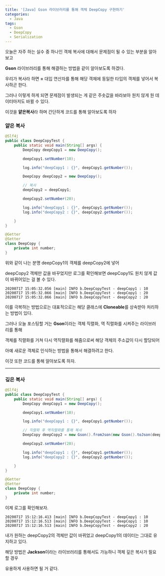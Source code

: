 ```yaml
---
title: '[Java] Gson 라이브러리를 통해 객체 DeepCopy 구현하기'
categories:
  - Java
tags:
  - Gson
  - DeepCopy
  - Serialization
---
```


오늘은 자주 하는 실수 중 하나인 객체 복사에 대해서 문제점이 될 수 있는 부분을 알아보고

**Gson** 라이브러리를 통해 해결하는 방법을 같이 알아보도록 하겠다.

우리가 복사라 하면 **=** 대입 연산자를 통해 해당 객체에 동일한 타입의 객체를 넣어서 복사하곤 한다.

그러나 이렇게 하게 되면 문제점이 발생되는 게 같은 주솟값을 바라보아 원치 않게 원 데이터마저도 바뀔 수 있다.

이것을 **얕은복사**라 하며 간단하게 코드를 통해 알아보도록 하자

### 얕은 복사

```java
@Slf4j
public class DeepCopyTest {
    public static void main(String[] args) {
        DeepCopy deepCopy1 = new DeepCopy();

        deepCopy1.setNumber(10);

        log.info("deepCopy1 : {}", deepCopy1.getNumber());

        DeepCopy deepCopy2 = new DeepCopy();

        // 복사
        deepCopy2 = deepCopy1;

        deepCopy2.setNumber(20);

        log.info("deepCopy1 : {}", deepCopy1.getNumber());
        log.info("deepCopy2 : {}", deepCopy2.getNumber());

    }
}

@Getter
@Setter
class DeepCopy {
    private int number;
}
```

위와 같이 나는 분명 deepCopy1의 객체를 deepCopy2에 넣어

deepCopy2 객체만 값을 바꾸었지만 로그를 확인해보면 deepCopy1도 원치 않게 값이 바뀌어있는 걸 볼 수 있다.

```console
20200717 15:05:32.056 [main] INFO b.DeepCopyTest - deepCopy1 : 10
20200717 15:05:32.066 [main] INFO b.DeepCopyTest - deepCopy1 : 20
20200717 15:05:32.066 [main] INFO b.DeepCopyTest - deepCopy2 : 20
```

이를 극복하는 방법으로는 대표적으로는 해당 클래스에 **Cloneable**를 상속받아 처리하는 방법이 있다.

그러나 오늘 포스팅할 거는 **Gson**이라는 객체 직렬화, 역 직렬화를 시켜주는 라이브러리를 통해

객체를 직렬화를 거쳐 다시 역직렬화를 해줌으로써 해당 객체의 주소값이 다시 할당되어

아예 새로운 객체로 인식하는 방법을 통해서 해결하려고 한다.

이것 또한 코드를 통해 알아보도록 하자.

---

### 깊은 복사

```java
@Slf4j
public class DeepCopyTest {
    public static void main(String[] args) {
        DeepCopy deepCopy1 = new DeepCopy();

        deepCopy1.setNumber(10);

        log.info("deepCopy1 : {}", deepCopy1.getNumber());

        // 직렬화 후 역직렬화를 통해 복사
        DeepCopy deepCopy2 = new Gson().fromJson(new Gson().toJson(deepCopy1), DeepCopy.class);

        deepCopy2.setNumber(20);

        log.info("deepCopy1 : {}", deepCopy1.getNumber());
        log.info("deepCopy2 : {}", deepCopy2.getNumber());

    }
}

@Getter
@Setter
class DeepCopy {
    private int number;
}
```

이제 로그를 확인해보자.

```console
20200717 15:12:16.413 [main] INFO b.DeepCopyTest - deepCopy1 : 10
20200717 15:12:16.513 [main] INFO b.DeepCopyTest - deepCopy1 : 10
20200717 15:12:16.513 [main] INFO b.DeepCopyTest - deepCopy2 : 20
```

내가 원하는 deepCopy2의 객체만 값이 바뀌었고 deepCopy1의 데이터는 그대로 유지하고 있다.

해당 방법은 **Jackson**이라는 라이브러리를 통해서도 가능하니 객체 깊은 복사가 필요할 경우

유용하게 사용하면 될 거 같다.
